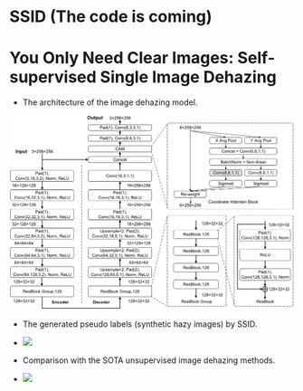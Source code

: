 # SSID (The code is coming)
# You Only Need Clear Images: Self-supervised Single Image Dehazing

* The architecture of the image dehazing model.
<img src=https://github.com/CVhnu/SSID/blob/main/images/image_dehazing_network_paras.png >

* The generated pseudo labels (synthetic hazy images) by SSID.
* <img src=https://github.com/CVhnu/SSID/blob/main/images/pseudo lables.png >

* Comparison with the SOTA unsupervised image dehazing methods.
* <img src=https://github.com/CVhnu/SSID/blob/main/images/dehazed results.png >
